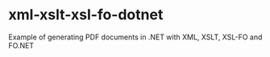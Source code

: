 # xml-xslt-xsl-fo-dotnet
Example of generating PDF documents in .NET with XML, XSLT, XSL-FO and FO.NET
